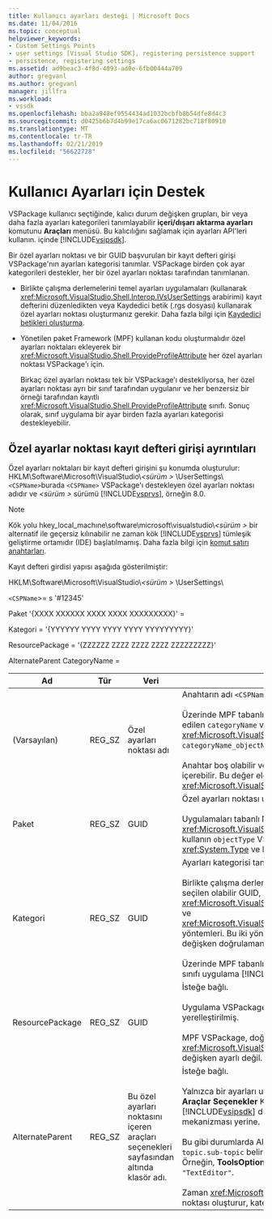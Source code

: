 ```yaml
---
title: Kullanıcı ayarları desteği | Microsoft Docs
ms.date: 11/04/2016
ms.topic: conceptual
helpviewer_keywords:
- Custom Settings Points
- user settings [Visual Studio SDK], registering persistence support
- persistence, registering settings
ms.assetid: ad9beac3-4f8d-4093-ad0e-6fb00444a709
author: gregvanl
ms.author: gregvanl
manager: jillfra
ms.workload:
- vssdk
ms.openlocfilehash: bba2a948ef9554434ad1032bcbfb8b54dfe8d4c3
ms.sourcegitcommit: d0425b6b7d4b99e17ca6ac0671282bc718f80910
ms.translationtype: MT
ms.contentlocale: tr-TR
ms.lasthandoff: 02/21/2019
ms.locfileid: "56622728"
---
```

# <a name="support-for-user-settings"></a>Kullanıcı Ayarları için Destek
VSPackage kullanıcı seçtiğinde, kalıcı durum değişken grupları, bir veya daha fazla ayarları kategorileri tanımlayabilir **içeri/dışarı aktarma ayarları** komutunu **Araçları** menüsü. Bu kalıcılığını sağlamak için ayarları API'leri kullanın. içinde [!INCLUDE[vsipsdk](../../extensibility/includes/vsipsdk_md.md)].

 Bir özel ayarları noktası ve bir GUID başvurulan bir kayıt defteri girişi VSPackage'nın ayarları kategorisi tanımlar. VSPackage birden çok ayar kategorileri destekler, her bir özel ayarları noktası tarafından tanımlanan.

-   Birlikte çalışma derlemelerini temel ayarları uygulamaları (kullanarak <xref:Microsoft.VisualStudio.Shell.Interop.IVsUserSettings> arabirimi) kayıt defterini düzenledikten veya Kaydedici betik (.rgs dosyası) kullanarak özel ayarları noktası oluşturmanız gerekir. Daha fazla bilgi için [Kaydedici betikleri oluşturma](/cpp/atl/creating-registrar-scripts).

-   Yönetilen paket Framework (MPF) kullanan kodu oluşturmalıdır özel ayarları noktaları ekleyerek bir <xref:Microsoft.VisualStudio.Shell.ProvideProfileAttribute> her özel ayarları noktası VSPackage'ı için.

     Birkaç özel ayarları noktası tek bir VSPackage'ı destekliyorsa, her özel ayarları noktası ayrı bir sınıf tarafından uygulanır ve her benzersiz bir örneği tarafından kayıtlı <xref:Microsoft.VisualStudio.Shell.ProvideProfileAttribute> sınıfı. Sonuç olarak, sınıf uygulama bir ayar birden fazla ayarları kategorisi destekleyebilir.

## <a name="custom-settings-point-registry-entry-details"></a>Özel ayarlar noktası kayıt defteri girişi ayrıntıları
 Özel ayarları noktaları bir kayıt defteri girişini şu konumda oluşturulur: HKLM\Software\Microsoft\VisualStudio\\*\<sürüm >* \UserSettings\\`<CSPName>`burada `<CSPName>` VSPackage'ı destekleyen özel ayarları noktası adıdır ve  *\<sürüm >* sürümü [!INCLUDE[vsprvs](../../code-quality/includes/vsprvs_md.md)], örneğin 8.0.

> [!NOTE]
>  Kök yolu hkey_local_machıne\software\microsoft\visualstudio\\*\<sürüm >* bir alternatif ile geçersiz kılınabilir ne zaman kök [!INCLUDE[vsprvs](../../code-quality/includes/vsprvs_md.md)] tümleşik geliştirme ortamıdır (IDE) başlatılmamış. Daha fazla bilgi için [komut satırı anahtarları](../../extensibility/command-line-switches-visual-studio-sdk.md).

 Kayıt defteri girdisi yapısı aşağıda gösterilmiştir:

 HKLM\Software\Microsoft\VisualStudio\\*\<sürüm >* \UserSettings\

 `<CSPName`>= s '#12345'

 Paket '{XXXX XXXXXX XXXX XXXX XXXXXXXXX}' =

 Kategori = '{YYYYYY YYYY YYYY YYYY YYYYYYYYY}'

 ResourcePackage = '{ZZZZZZ ZZZZ ZZZZ ZZZZ ZZZZZZZZZ}'

 AlternateParent CategoryName =


| Ad | Tür | Veri | Açıklama |
|-----------------|--------| - | - |
| (Varsayılan) | REG_SZ | Özel ayarları noktası adı | Anahtarın adı `<CSPName`>, özel ayarları noktası yerelleştirilmemiş adıdır.<br /><br /> Üzerinde MPF tabanlı uygulamalar için anahtarın adını birleştirerek elde edilen `categoryName` ve `objectName` bağımsız değişkenleri <xref:Microsoft.VisualStudio.Shell.ProvideProfileAttribute> oluşturucuya `categoryName_objectName`.<br /><br /> Anahtar boş olabilir veya bir uydu DLL yerelleştirilmiş dizeye başvuru kimliği içerebilir. Bu değer elde edilir `objectNameResourceID` bağımsız değişkeni <xref:Microsoft.VisualStudio.Shell.ProvideProfileAttribute> Oluşturucusu. |
| Paket | REG_SZ | GUID | Özel ayarları noktası uygulayan VSPackage GUİD'si.<br /><br /> Uygulamaları tabanlı MPF kullanarak <xref:Microsoft.VisualStudio.Shell.ProvideProfileAttribute> sınıfı, oluşturucunun kullanın `objectType` VSPackage'nın içeren bağımsız değişken <xref:System.Type> ve bu değeri elde etmek için yansıma. |
| Kategori | REG_SZ | GUID | Ayarları kategorisi tanımlayan GUID.<br /><br /> Birlikte çalışma derlemelerini tabanlı uygulamalar için bu değer bir rasgele seçilen olabilir GUID, hangi [!INCLUDE[vsprvs](../../code-quality/includes/vsprvs_md.md)] IDE geçtiği <xref:Microsoft.VisualStudio.Shell.Interop.IVsUserSettings.ExportSettings%2A> ve <xref:Microsoft.VisualStudio.Shell.Interop.IVsUserSettings.ImportSettings%2A> yöntemleri. Bu iki yöntemden birini tüm uygulamaları kendi bir GUID bağımsız değişken doğrulamanız gerekir.<br /><br /> Üzerinde MPF tabanlı uygulamalar için bu GUID ile alınan <xref:System.Type> sınıfı uygulama [!INCLUDE[vsprvs](../../code-quality/includes/vsprvs_md.md)] ayarları mekanizması. |
| ResourcePackage | REG_SZ | GUID | İsteğe bağlı.<br /><br /> Uygulama VSPackage bunları sağlamazsa, uydu DLL içeren yolu dizeleri yerelleştirilmiş.<br /><br /> MPF VSPackage, doğru kaynak almak için yansıtma kullanır böylece <xref:Microsoft.VisualStudio.Shell.ProvideProfileAttribute> sınıfı, bu bağımsız değişken ayarlı değil. |
| AlternateParent | REG_SZ | Bu özel ayarları noktasını içeren araçları seçenekleri sayfasından altında klasör adı. | İsteğe bağlı.<br /><br /> Yalnızca bir ayarları uygulaması destekliyorsa, bu değeri ayarlamanız gerekir **Araçlar Seçenekler** Kalıcılık mekanizması olarak kullanan sayfaları [!INCLUDE[vsipsdk](../../extensibility/includes/vsipsdk_md.md)] durumunu kaydetmek için Otomasyon modelindeki mekanizması yerine.<br /><br /> Bu gibi durumlarda AlternateParent anahtar değer `topic` bölümünü `topic.sub-topic` belirli tanımlamak için kullanılan dize **ToolsOptions** sayfası. Örneğin, **ToolsOptions** sayfa `"TextEditor.Basic"` AlternateParent değer `"TextEditor"`.<br /><br /> Zaman <xref:Microsoft.VisualStudio.Shell.ProvideProfileAttribute> özel ayarları noktası oluşturur, kategori adı ile aynıdır. |
